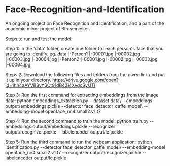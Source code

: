 # Face-Recognition-and-Identification
An ongoing project on Face Recognition and Identification, and a part of the academic minor project of 6th semester.

Steps to run and test the model:

Step 1: In the 'data' folder, create one folder for each person's face that you are going to identify.
        eg. data
              |-Person1
                |-00001.jpg
                |-00002.jpg
                |-00003.jpg
                |-00004.jpg
              |-Person2
                |-00001.jpg
                |-00002.jpg
                |-00003.jpg
                |-00004.jpg
                
Steps 2: Download the following files and folders from the given link and put it up in your directory. 
        https://drive.google.com/open?id=1hh4aAYVB3vYSCt91dB43j4XvgoSylJTi
        
Step 3: Run the first command for extracting embeddings from the image data: 
python embeddings_extraction.py --dataset data\ --embeddings output/embeddings.pickle --detector face_detector_caffe_model\ --embedding-model openface_nn4.small2.v1.t7

Step 4: Run the second command to train the model: 
python train.py --embeddings output/embeddings.pickle --recognizer output/recognizer.pickle --labelencoder output/le.pickle

Step 5: Run the third command to run the webcam application: 
python identification.py --detector face_detector_caffe_model\ --embedding-model openface_nn4.small2.v1.t7 --recognizer output/recognizer.pickle --labelencoder output/le.pickle
